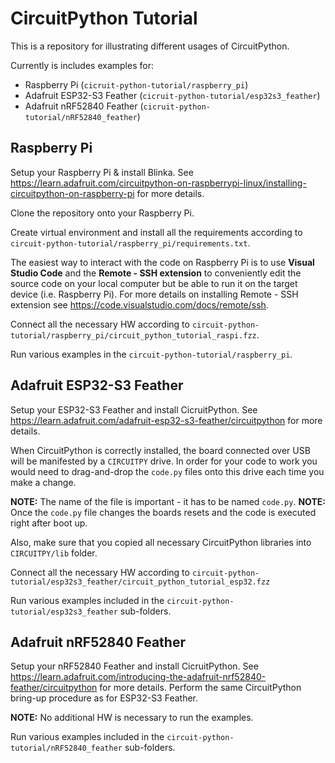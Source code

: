 # CircuitPython Tutorial

This is a repository for illustrating different usages of CircuitPython.

Currently is includes examples for:
* Raspberry Pi (`cicruit-python-tutorial/raspberry_pi`)
* Adafruit ESP32-S3 Feather (`cicruit-python-tutorial/esp32s3_feather`)
* Adafruit nRF52840 Feather (`cicruit-python-tutorial/nRF52840_feather`)

## Raspberry Pi

Setup your Raspberry Pi & install Blinka. See https://learn.adafruit.com/circuitpython-on-raspberrypi-linux/installing-circuitpython-on-raspberry-pi for more details.

Clone the repository onto your Raspberry Pi.

Create virtual environment and install all the requirements according to `circuit-python-tutorial/raspberry_pi/requirements.txt`.

The easiest way to interact with the code on Raspberry Pi is to use **Visual Studio Code** and the **Remote - SSH extension** to conveniently edit the source code on your local computer but be able to run it on the target device (i.e. Raspberry Pi). For more details on installing Remote - SSH extension see https://code.visualstudio.com/docs/remote/ssh.


Connect all the necessary HW according to `circuit-python-tutorial/raspberry_pi/circuit_python_tutorial_raspi.fzz`.

Run various examples in the `circuit-python-tutorial/raspberry_pi`.

## Adafruit ESP32-S3 Feather

Setup your ESP32-S3 Feather and install CicruitPython. See https://learn.adafruit.com/adafruit-esp32-s3-feather/circuitpython for more details.

When CircuitPython is correctly installed, the board connected over USB will be manifested by a `CIRCUITPY` drive. In order for your code to work you would need to drag-and-drop the `code.py` files onto this drive each time you make a change.

**NOTE:** The name of the file is important - it has to be named `code.py`.
**NOTE:** Once the `code.py` file changes the boards resets and the code is executed right after boot up.

Also, make sure that you copied all necessary CircuitPython libraries into `CIRCUITPY/lib` folder.

Connect all the necessary HW according to `circuit-python-tutorial/esp32s3_feather/circuit_python_tutorial_esp32.fzz`

Run various examples included in the `circuit-python-tutorial/esp32s3_feather` sub-folders.

## Adafruit nRF52840 Feather

Setup your nRF52840 Feather and install CicruitPython. See https://learn.adafruit.com/introducing-the-adafruit-nrf52840-feather/circuitpython for more details.
Perform the same CircuitPython bring-up procedure as for ESP32-S3 Feather.

**NOTE:** No additional HW is necessary to run the examples.

Run various examples included in the `circuit-python-tutorial/nRF52840_feather` sub-folders.
